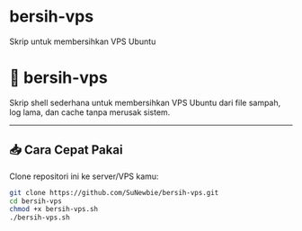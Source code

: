 # bersih-vps
Skrip untuk membersihkan VPS Ubuntu


# 🧹 bersih-vps

Skrip shell sederhana untuk membersihkan VPS Ubuntu dari file sampah, log lama, dan cache tanpa merusak sistem.

---

## 📥 Cara Cepat Pakai

Clone repositori ini ke server/VPS kamu:

```bash
git clone https://github.com/SuNewbie/bersih-vps.git
cd bersih-vps
chmod +x bersih-vps.sh
./bersih-vps.sh

